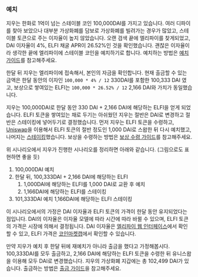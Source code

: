 ### 예치

지우는 한화로 1억이 넘는 스테이블 코인 100,000DAI를 가지고 있습니다. 여러 디파이를 찾아 보았으나 대부분 가상화폐를 담보로 가상화폐를 빌려가는 경우가 많았고, 스테이블 토큰으로 주는 이자율이 높지 않았습니다. 오랜 검색 끝에 엘리파이를 찾게되었고, DAI 이자율이 4%, ELFI 채굴 APR이 26.52%인 것을 확인했습니다. 괜찮은 이자율이라 생각한 끝에 엘리파이에 스테이블 코인을 예치하기로 합니다. 예치하는 방법은 [예치 가이드](https://guide.elyfi.world/v/korean-2/deposit-withdrawal/deposit)를 참고해주세요.

한달 뒤 지우는 엘리파이에 접속해서, 본인의 자금을 확인합니다. 현재 출금할 수 있는 금액은 한달 동안의 이자인 `100,000 * 4% / 12` 330DAI를 포함한 100,333 DAI 였고, 보상으로 쌓여있는 ELFI는 `100,000 * 26.52% / 12` 2,166 DAI와 가치가 동일했습니다.

지우는 100,000DAI로 한달 동안 330 DAI + 2,166 DAI에 해당하는 ELFI을 얻게 되었습니다. ELFI 토큰을 쌓여있는 채로 두기는 아쉬웠던 지우는 절반은 DAI로 변경하고 절반은 스테이킹에 넣어두기로 결정했습니다. 먼저 지우는 ELFI 토큰을 수령하고, [Uniswap](https://app.uniswap.org/)을 이용해서 ELFI 토큰의 절반 정도인 1,000 DAI로 스왑한 뒤 다시 예치했고, 나머지는 [스테이킹](https://guide.elyfi.world/v/korean-2/elfi/staking)했습니다. 보상을 수령하는 방법은 [보상 수령 가이드](https://guide.elyfi.world/v/korean-2/deposit-withdrawal/claim-rewards)를 참고해주세요.

위 시나리오에서 지우가 진행한 시나리오를 정리하면 아래와 같습니다. (그림으로도 표현하면 좋을 듯)

1. 100,000DAI 예치
2. 한달 뒤, 100,333DAI + 2,166 DAI에 해당하는 ELFI
    1. 1,000DAI에 해당하는 ELFI를 1,000 DAI로 교환 후 예치
    2. 1,166DAI에 해당하는 ELFI를 스테이킹
3. 101,333DAI 예치 1,166DAI에 해당하는 ELFI 스테이킹

이 시나리오에서의 가정은 DAI 이자율과 ELFI 토큰의 가격이 한달 동안 유지되었다는 점입니다. DAI의 이자율은 이자율 모델에 따라 시간에 따라 바뀔 수 있으며, ELFI 토큰의 가격은 시장에 의해서 결정됩니다. DAI 이자율은 [엘리파이 웹 인터페이스](https://www.elyfi.world/en/deposit/DAI)에서 확인 할 수 있고,  ELFI 가격은 [코인마켓캡](https://coinmarketcap.com/currencies/elyfi/)에서 확인할 수 있습니다.

만약 지우가 예치 후 한달 뒤에 재예치가 아니라 출금을 했다고 가정해봅시다. 100,333DAI를 모두 출금하고, 2,166 DAI에 해당하는 ELFI 토큰을 수령한 뒤 유니스왑을 이용해 모두 DAI로 변경했습니다. 지우의 가상화폐 지갑에는 총 102,499 DAI가 있습니다. 출금하는 방법은 [출금 가이드](https://guide.elyfi.world/v/korean-2/deposit-withdrawal/withdraw)을 참고해주세요.